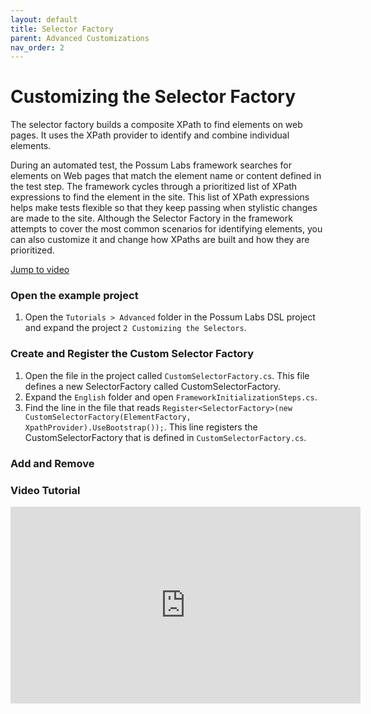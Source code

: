 ```yaml
---
layout: default
title: Selector Factory
parent: Advanced Customizations
nav_order: 2
---
```


# Customizing the Selector Factory

The selector factory builds a composite XPath to find elements on web pages. It uses the XPath provider to identify and combine individual elements.

During an automated test, the Possum Labs framework searches for elements on Web pages that match the element name or content defined in the test step. The framework cycles through a prioritized list of XPath expressions to find the element in the site. This list of XPath expressions helps make tests flexible so that they keep passing when stylistic changes are made to the site. Although the Selector Factory in the framework attempts to cover the most common scenarios for identifying elements, you can also customize it and change how XPaths are built and how they are prioritized.

[Jump to video](#video-tutorial)

### Open the example project

1. Open the `Tutorials > Advanced` folder in the Possum Labs DSL project and expand the project `2 Customizing the Selectors`.

### Create and Register the Custom Selector Factory

1. Open the file in the project called `CustomSelectorFactory.cs`. This file defines a new SelectorFactory called CustomSelectorFactory.
1. Expand the `English` folder and open `FrameworkInitializationSteps.cs`. 
1. Find the line in the file that reads `Register<SelectorFactory>(new CustomSelectorFactory(ElementFactory, XpathProvider).UseBootstrap());`. This line registers the CustomSelectorFactory that is defined in `CustomSelectorFactory.cs`.

### Add and Remove

### Video Tutorial

<iframe width="560" height="315" src="https://www.youtube.com/embed/Xw6ZRSDal4E" frameborder="0" allow="accelerometer; autoplay; encrypted-media; gyroscope; picture-in-picture" allowfullscreen></iframe>

<feedback>
